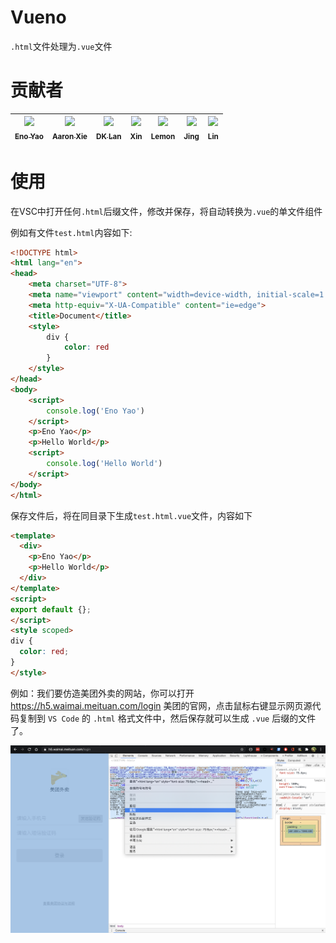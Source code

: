 # Vueno

`.html`文件处理为`.vue`文件

# 贡献者

| [<img src="https://avatars1.githubusercontent.com/u/17243165?s=460&v=4" width="60px;"/><br /><sub>Eno Yao</sub>](https://github.com/Wscats)| [<img src="https://avatars2.githubusercontent.com/u/5805270?s=460&v=4" width="60px;"/><br /><sub>Aaron Xie</sub>](https://github.com/aaron-xie)| [<img src="https://avatars3.githubusercontent.com/u/12515367?s=460&v=4" width="60px;"/><br /><sub>DK Lan</sub>](https://github.com/dk-lan)| <img src="https://wscats.github.io/omi-snippets/images/xin.jpg" width="60px;"/><br /><sub>Xin</sub>| <img src="https://wscats.github.io/omi-snippets/images/lemon.jpg" width="60px;"/><br /><sub>Lemon</sub>  |  <img src="https://wscats.github.io/omi-snippets/images/jing.jpg" width="60px;"/><br /><sub>Jing</sub>  |  <img src="https://wscats.github.io/omi-snippets/images/lin.jpg" width="60px;"/><br /><sub>Lin</sub>  |
| - | - | - | - | - | - | - |

# 使用
在VSC中打开任何`.html`后缀文件，修改并保存，将自动转换为`.vue`的单文件组件

例如有文件`test.html`内容如下:
```html
<!DOCTYPE html>
<html lang="en">
<head>
    <meta charset="UTF-8">
    <meta name="viewport" content="width=device-width, initial-scale=1.0">
    <meta http-equiv="X-UA-Compatible" content="ie=edge">
    <title>Document</title>
    <style>
        div {
            color: red
        }
    </style>
</head>
<body>
    <script>
        console.log('Eno Yao')
    </script>
    <p>Eno Yao</p>
    <p>Hello World</p>
    <script>
        console.log('Hello World')
    </script>
</body>
</html>
```
保存文件后，将在同目录下生成`test.html.vue`文件，内容如下
```html
<template>
  <div>
    <p>Eno Yao</p>
    <p>Hello World</p>
  </div>
</template>
<script>
export default {};
</script>
<style scoped>
div {
  color: red;
}
</style>
```

例如：我们要仿造美团外卖的网站，你可以打开 https://h5.waimai.meituan.com/login 美团的官网，点击鼠标右键显示网页源代码复制到 `VS Code` 的 `.html` 格式文件中，然后保存就可以生成 `.vue` 后缀的文件了。

![demo](logos/1.png)